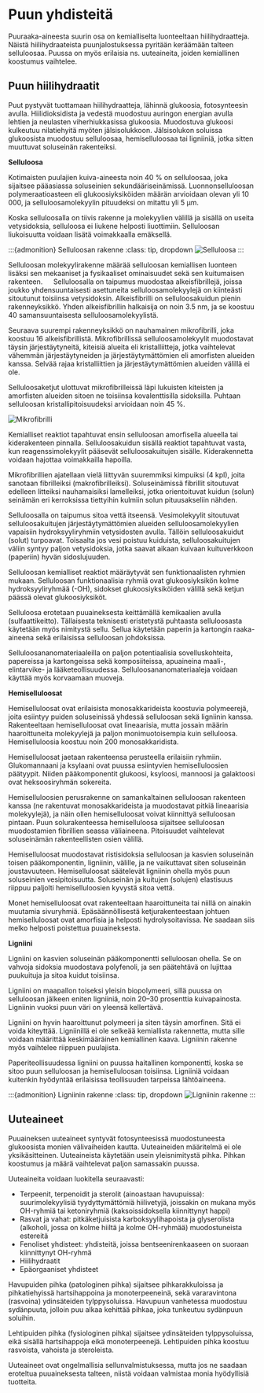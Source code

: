 # Puun yhdisteitä

Puuraaka-aineesta suurin osa on kemialliselta luonteeltaan hiilihydraatteja. Näistä hiilihydraateista puunjalostuksessa pyritään keräämään talteen selluloosaa. Puussa on myös erilaisia ns. uuteaineita, joiden kemiallinen koostumus vaihtelee. 


## Puun hiilihydraatit

Puut pystyvät tuottamaan hiilihydraatteja, lähinnä glukoosia, fotosynteesin avulla. Hiilidioksidista ja vedestä muodostuu auringon energian avulla lehtien ja neulasten viherhiukkasissa glukoosia. Muodostuva glukoosi kulkeutuu nilatiehyitä myöten jälsisolukkoon. Jälsisolukon soluissa glukoosista muodostuu selluloosaa, hemiselluloosaa tai ligniiniä, jotka sitten muuttuvat soluseinän rakenteiksi. 

**Selluloosa**

Kotimaisten puulajien kuiva-aineesta noin 40 % on selluloosaa, joka sijaitsee pääasiassa soluseinien sekundääriseinämissä. Luonnonselluloosan polymeraatioasteen eli glukoosiyksiköiden määrän arvioidaan olevan yli 10 000, ja selluloosamolekyylin pituudeksi on mitattu yli 5 µm.

Koska selluloosalla on tiivis rakenne ja molekyylien välillä ja sisällä on useita vetysidoksia, selluloosa ei liukene helposti liuottimiin. Selluloosan liukoisuutta voidaan lisätä voimakkaalla emäksellä.

:::{admonition} Selluloosan rakenne
:class: tip, dropdown
![Selluloosa](/images/selluloosa.png "Selluloosa")
:::

Selluloosan molekyylirakenne määrää selluloosan kemiallisen luonteen lisäksi sen mekaaniset ja fysikaaliset ominaisuudet sekä sen kuitumaisen rakenteen.
 
Selluloosalla on taipumus muodostaa alkeisfibrillejä, joissa joukko yhdensuuntaisesti asettuneita selluloosamolekyylejä on kiinteästi sitoutunut toisiinsa vetysidoksin. Alkeisfibrilli on selluloosakuidun pienin rakenneyksikkö. Yhden alkeisfibrillin halkaisija on noin 3.5 nm, ja se koostuu 40 samansuuntaisesta selluloosamolekyylistä. 

Seuraava suurempi rakenneyksikkö on nauhamainen mikrofibrilli, joka koostuu 16 alkeisfibrillistä. Mikrofibrillissä selluloosamolekyylit muodostavat täysin järjestäytyneitä, kiteisiä alueita eli kristalliitteja, jotka vaihtelevat vähemmän järjestäytyneiden ja järjestäytymättömien eli amorfisten alueiden kanssa. Selvää rajaa kristalliittien ja järjestäytymättömien alueiden välillä ei ole. 

Selluloosaketjut ulottuvat mikrofibrilleissä läpi lukuisten kiteisten ja amorfisten alueiden sitoen ne toisiinsa kovalenttisilla sidoksilla. Puhtaan selluloosan kristallipitoisuudeksi arvioidaan noin 45 %. 

![Mikrofibrilli](/images/mikrofibrilli.png "Mikrofibrilli")

Kemialliset reaktiot tapahtuvat ensin selluloosan amorfisella alueella tai kiderakenteen pinnalla. Selluloosakuidun sisällä reaktiot tapahtuvat vasta, kun reagenssimolekyylit pääsevät selluloosakuitujen sisälle. Kiderakennetta voidaan hajottaa voimakkailla hapoilla.

Mikrofibrillien ajatellaan vielä liittyvän suuremmiksi kimpuiksi (4 kpl), joita sanotaan fibrilleiksi (makrofibrilleiksi). Soluseinämissä fibrillit sitoutuvat edelleen litteiksi nauhamaisiksi lamelleiksi, jotka orientoituvat kuidun (solun) seinämän eri kerroksissa tiettyihin kulmiin solun pituusakseliin nähden.
 
Selluloosalla on taipumus sitoa vettä itseensä. Vesimolekyylit sitoutuvat selluloosakuitujen järjestäytymättömien alueiden selluloosamolekyylien vapaisiin hydroksyyliryhmiin vetysidosten avulla. Tällöin selluloosakuidut (solut) turpoavat. Toisaalta jos vesi poistuu kuiduista, selluloosakuitujen väliin syntyy paljon vetysidoksia, jotka saavat aikaan kuivaan kuituverkkoon (paperiin) hyvän sidoslujuuden.

Selluloosan kemialliset reaktiot määräytyvät sen funktionaalisten ryhmien mukaan. Selluloosan funktionaalisia ryhmiä ovat glukoosiyksikön kolme hydroksyyliryhmää (-OH), sidokset glukoosiyksiköiden välillä sekä ketjun päässä olevat glukoosiyksiköt.

Selluloosa erotetaan puuaineksesta keittämällä kemikaalien avulla (sulfaattikeitto). Tällaisesta teknisesti eristetystä puhtaasta selluloosasta käytetään myös nimitystä sellu. Sellua käytetään paperin ja kartongin raaka-aineena sekä erilaisissa selluloosan johdoksissa. 

Selluloosananomateriaaleilla on paljon potentiaalisia sovelluskohteita, papereissa ja kartongeissa sekä komposiiteissa, apuaineina maali-, elintarvike- ja lääketeollisuudessa. Selluloosananomateriaaleja voidaan käyttää myös korvaamaan muoveja.

**Hemiselluloosat**

Hemiselluloosat ovat erilaisista monosakkarideista koostuvia polymeerejä, joita esiintyy puiden soluseinissä yhdessä selluloosan sekä ligniinin kanssa. Rakenteeltaan hemiselluloosat ovat lineaarisia, mutta jossain määrin haaroittuneita molekyylejä ja paljon monimuotoisempia kuin selluloosa. Hemiselluloosia koostuu noin 200 monosakkaridista. 

Hemiselluloosat jaetaan rakenteensa perusteella erilaisiin ryhmiin. Glukomannaani ja ksylaani ovat puussa esiintyvien hemiselluloosien päätyypit. Niiden pääkomponentit glukoosi, ksyloosi, mannoosi ja galaktoosi ovat heksoosiryhmän sokereita.

Hemiselluloosien perusrakenne on samankaltainen selluloosan rakenteen kanssa (ne rakentuvat monosakkarideista ja muodostavat pitkiä lineaarisia molekyylejä), ja näin ollen hemiselluloosat voivat kiinnittyä selluloosan pintaan. Puun solurakenteessa hemiselluloosa sijaitsee selluloosan muodostamien fibrillien seassa väliaineena. Pitoisuudet vaihtelevat soluseinämän rakenteellisten osien välillä.

Hemiselluloosat muodostavat ristisidoksia selluloosan ja kasvien soluseinän toisen pääkomponentin, ligniinin, välille, ja ne vaikuttavat siten soluseinän joustavuuteen. Hemiselluloosat säätelevät ligniinin ohella myös puun soluseinien vesipitoisuutta. Soluseinän ja kuitujen (solujen) elastisuus riippuu paljolti hemiselluloosien kyvystä sitoa vettä.

Monet hemiselluloosat ovat rakenteeltaan haaroittuneita tai niillä on ainakin muutamia sivuryhmiä. Epäsäännöllisestä ketjurakenteestaan johtuen hemiselluloosat ovat amorfisia ja helposti hydrolysoitavissa. Ne saadaan siis melko helposti poistettua puuaineksesta. 

**Ligniini**

Ligniini on kasvien soluseinän pääkomponentti selluloosan ohella. Se on vahvoja sidoksia muodostava polyfenoli, ja sen päätehtävä on lujittaa puukuituja ja sitoa kuidut toisiinsa.

Ligniini on maapallon toiseksi yleisin biopolymeeri, sillä puussa on selluloosan jälkeen eniten ligniiniä, noin 20–30 prosenttia kuivapainosta. Ligniinin vuoksi puun väri on yleensä kellertävä.

Ligniini on hyvin haaroittunut polymeeri ja siten täysin amorfinen. Sitä ei voida kiteyttää. Ligniinillä ei ole selkeää kemiallista rakennetta, mutta sille voidaan määrittää keskimääräinen kemiallinen kaava. Ligniinin rakenne myös vaihtelee riippuen puulajista.

Paperiteollisuudessa ligniini on puussa haitallinen komponentti, koska se sitoo puun selluloosan ja hemiselluloosan toisiinsa. Ligniiniä voidaan kuitenkin hyödyntää erilaisissa teollisuuden tarpeissa lähtöaineena.

:::{admonition} Ligniinin rakenne
:class: tip, dropdown
![Ligniinin rakenne](/images/ligniini.png "Ligniinin rakenne")
:::

## Uuteaineet

Puuaineksen uuteaineet syntyvät fotosynteesissä muodostuneesta glukoosista monien välivaiheiden kautta. Uuteaineiden määritelmä ei ole yksikäsitteinen. Uuteaineista käytetään usein yleisnimitystä pihka. Pihkan koostumus ja määrä vaihtelevat paljon samassakin puussa.

Uuteaineita voidaan luokitella seuraavasti: 

- Terpeenit, terpenoidit ja sterolit (ainoastaan havupuissa): suurimolekyylisiä tyydyttymättömiä hiilivetyjä, joissakin on mukana myös OH-ryhmiä tai ketoniryhmiä (kaksoissidoksella kiinnittynyt happi)
- Rasvat ja vahat: 	pitkäketjuisista karboksyylihapoista ja glyserolista (alkoholi, jossa on kolme hiiltä ja kolme OH-ryhmää) muodostuneista estereitä 
- Fenoliset yhdisteet: 	yhdisteitä, joissa bentseenirenkaaseen on suoraan kiinnittynyt OH-ryhmä
- Hiilihydraatit
- Epäorgaaniset yhdisteet

Havupuiden pihka (patologinen pihka) sijaitsee pihkarakkuloissa ja pihkatiehyissä hartsihappoina ja monoterpeeneinä, sekä vararavintona (rasvoina) ydinsäteiden tylppysoluissa. Havupuun vanhetessa muodostuu sydänpuuta, jolloin puu alkaa kehittää pihkaa, joka tunkeutuu sydänpuun soluihin.

Lehtipuiden pihka (fysiologinen pihka) sijaitsee ydinsäteiden tylppysoluissa, eikä sisällä hartsihappoja eikä monoterpeenejä. Lehtipuiden pihka koostuu rasvoista, vahoista ja steroleista.

Uuteaineet ovat ongelmallisia sellunvalmistuksessa, mutta jos ne saadaan eroteltua puuaineksesta talteen, niistä voidaan valmistaa monia hyödyllisiä tuotteita.



